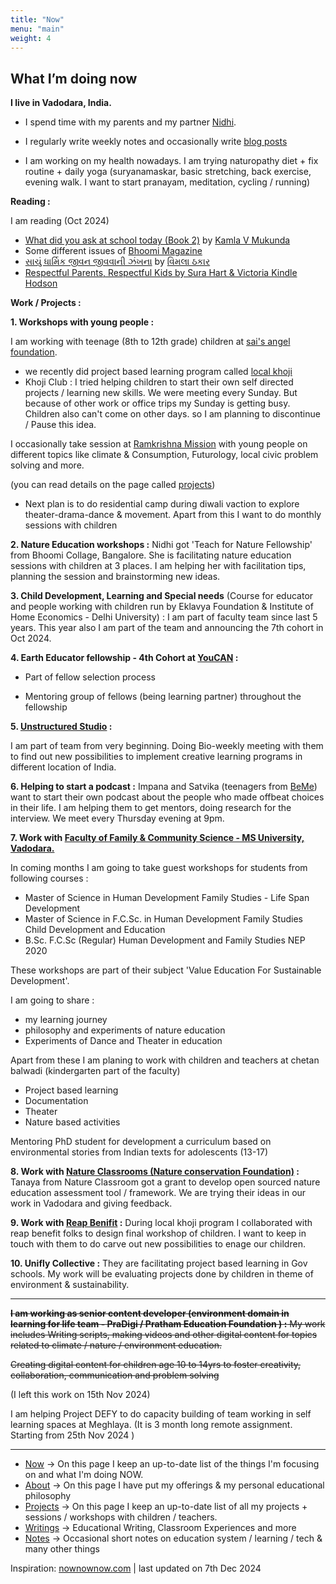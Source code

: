 ```yaml
---
title: "Now"
menu: "main"
weight:	4
---
```


## What I’m doing now


**I live in Vadodara, India.**

- I spend time with my parents and my partner [Nidhi](https://www.instagram.com/nidhi_pal16/).

- I regularly write weekly notes and occasionally write [blog posts](https://learningwala.in/tags/public/)

- I am working on my health nowadays. I am trying naturopathy diet + fix routine + daily yoga (suryanamaskar, basic stretching, back exercise, evening walk. I want to start pranayam, meditation, cycling / running)

**Reading :**

I am reading (Oct 2024)

- [What did you ask at school today (Book 2)](https://harpercollins.co.in/product/what-did-you-ask-at-school-today/) by [Kamla V Mukunda](https://harpercollins.co.in/author-details/kamala-v-mukunda/) 
- Some different issues of [Bhoomi Magazine](https://bhoomimagazine.org/)
- [સાચું ધાર્મિક જીવન જીવવાની ઝંખના](https://jainebooks.org/books/6372/saachu-dharmik-jeevan) by [વિમલા ઠકાર](https://en.wikipedia.org/wiki/Vimala_Thakar)
- [Respectful Parents, Respectful Kids by Sura Hart & Victoria Kindle Hodson](https://www.goodreads.com/book/show/1342248.Respectful_Parents_Respectful_Kids)

**Work / Projects :**

**1. Workshops with young people :** 

I am working with teenage (8th to 12th grade) children at [sai's angel foundation](https://saiangel.org/).

- we recently did project based learning program called [local khoji](https://www.instagram.com/p/C8b-QO2I10P/?img_index=1) 
- Khoji Club : I tried helping children to start their own self directed projects / learning new skills. We were meeting every Sunday. But because of other work or office trips my Sunday is getting busy. Children also can't come on other days. so I am planning to discontinue / Pause this idea. 

I occasionally take session at [Ramkrishna Mission](https://rkmvadodara.org/) with young people on different topics like climate & Consumption, Futurology, local civic problem solving and more. 

(you can read details on the page called [projects](/projects))

- Next plan is to do residential camp during diwali vaction to explore theater-drama-dance & movement. Apart from this I want to do monthly sessions with children 

**2. Nature Education workshops :** Nidhi got 'Teach for Nature Fellowship' from Bhoomi Collage, Bangalore. She is facilitating nature education sessions with children at 3 places.
I am helping her with facilitation tips, planning the session and brainstorming new ideas.

**3. Child Development, Learning and Special needs** (Course for educator and people working with children run by Eklavya Foundation & Institute of Home Economics - Delhi University) : I am part of faculty team since last 5 years. This year also I am part of the team and announcing the 7th cohort in Oct 2024.

**4. Earth Educator fellowship - 4th Cohort at [YouCAN](https://www.youcan.in/) :** 

- Part of fellow selection process

- Mentoring group of fellows (being learning partner) throughout the fellowship

**5. [Unstructured Studio](https://unstructured.studio/) :**

I am part of team from very beginning. Doing Bio-weekly meeting with them to find out new possibilities to implement creative learning programs in different location of India.  

**6. Helping to start a podcast  :** Impana and Satvika (teenagers from [BeMe](https://www.beme.org.in/)) want to start their own podcast about the people who made offbeat choices in their life. I am helping them to get mentors, doing research for the interview. We meet every Thursday evening at 9pm.

**7. Work with [Faculty of Family & Community Science - MS University, Vadodara.](https://msubaroda.ac.in/academics/FFCS)**

In coming months I am going to take guest workshops for students from following courses :

- Master of Science in Human Development Family Studies - Life Span Development 
- Master of Science in F.C.Sc. in Human Development Family Studies Child Development and Education
- B.Sc. F.C.Sc (Regular) Human Development and Family Studies NEP 2020

These workshops are part of their subject 'Value Education For Sustainable Development'. 

I am going to share :

- my learning journey 
- philosophy and experiments of nature education 
- Experiments of Dance and Theater in education

Apart from these I am planing to work with children and teachers at chetan balwadi (kindergarten part of the faculty) 

- Project based learning 
- Documentation 
- Theater 
- Nature based activities 

Mentoring PhD student for development a curriculum based on environmental stories from Indian texts for adolescents (13-17)

**8. Work with [Nature Classrooms (Nature conservation Foundation)](https://www.natureclassrooms.org/) :** Tanaya from Nature Classroom got a grant to develop open sourced nature education assessment tool / framework. We are trying their ideas in our work in Vadodara and giving feedback.

**9. Work with [Reap Benifit](https://www.reapbenefit.org/) :** During local khoji program I collaborated with reap benefit folks to design final workshop of children. I want to keep in touch with them to do carve out new possibilities to enage our children.

**10. Unifly Collective :** They are facilitating project based learning in Gov schools. My work will be evaluating projects done by children in theme of environment & sustainability. 

--------------

~~**I am working as senior content developer (environment domain in learning for life team - PraDigi / Pratham Education Foundation ) :**
My work includes Writing scripts, making videos and other digital content for topics related to climate / nature / environment education.~~

~~Creating digital content for children age 10 to 14yrs to foster creativity, collaboration, communication and problem solving~~

(I left this work on 15th Nov 2024)

I am helping Project DEFY to do capacity building of team working in self learning spaces at Meghlaya. (It is 3 month long remote assignment. Starting from 25th Nov 2024 )

---------------

- [Now](/now) &rarr; On this page I keep an up-to-date list of the things I'm focusing on and what I'm doing NOW.
- [About](/about-me) &rarr; On this page I have put my offerings & my personal educational philosophy 
- [Projects](/projects) &rarr; On this page I keep an up-to-date list of all my projects + sessions / workshops with children / teachers.
- [Writings](/writings) &rarr; Educational Writing, Classroom Experiences and more
- [Notes](https://learningwala.in/tags/public/) &rarr; Occasional short notes on education system / learning / tech & many other things 

Inspiration: [nownownow.com](nownownow.com) | last updated on 7th Dec 2024
